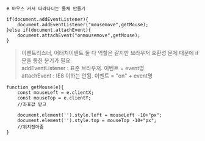 `# 마우스 커서 따라다니는 물체 만들기`

  
    if(document.addEventListener){
        document.addEventListener("mousemove",getMouse);
    }else if(document.attachEvent){
        document.attachEvent("onmousemove",getMouse);
    }
    
> 이벤트리스너, 어태치이벤트 둘 다 역할은 같지만 브라우저 호환성 문제 때문에 if문을 통한 분기가 필요.<br>
> addEventListener : 표준 브라우저. 이벤트 = event명<br>
> attachEvent : IE8 이하는 안됨. 이벤트 = "on" + event명
    
    
    
    function getMouse(e){
        const mouseLeft = e.clientX;
        const mouseTop = e.clientY;
        //좌표값 받고
        
        document.element('').style.left = mouseLeft -10+"px";
        document.element('').style.top = mouseTop -10+"px";
        //위치잡아줌
    }
  
  
